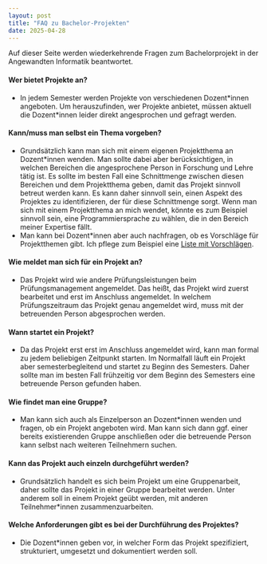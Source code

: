 ```yaml
---
layout: post
title: "FAQ zu Bachelor-Projekten"
date: 2025-04-28
---
```


Auf dieser Seite werden wiederkehrende Fragen zum Bachelorprojekt in der Angewandten Informatik beantwortet.


#### Wer bietet Projekte an?

- In jedem Semester werden Projekte von verschiedenen Dozent\*innen angeboten.
  Um herauszufinden, wer Projekte anbietet, müssen aktuell die Dozent\*innen leider direkt angesprochen und gefragt werden.

#### Kann/muss man selbst ein Thema vorgeben?

- Grundsätzlich kann man sich mit einem eigenen Projektthema an Dozent\*innen wenden.
  Man sollte dabei aber berücksichtigen, in welchen Bereichen die angesprochene Person in Forschung und Lehre tätig ist.
  Es sollte im besten Fall eine Schnittmenge zwischen diesen Bereichen und dem Projektthema geben, damit das Projekt sinnvoll betreut werden kann.
  Es kann daher sinnvoll sein, einen Aspekt des Projektes zu identifizieren, der für diese Schnittmenge sorgt.
  Wenn man sich mit einem Projektthema an mich wendet, könnte es zum Beispiel sinnvoll sein, eine Programmiersprache zu wählen, die in den Bereich meiner Expertise fällt.
- Man kann bei Dozent\*innen aber auch nachfragen, ob es Vorschläge für Projektthemen gibt.
  Ich pflege zum Beispiel eine [Liste mit Vorschlägen](topics.md).

#### Wie meldet man sich für ein Projekt an?

- Das Projekt wird wie andere Prüfungsleistungen beim Prüfungsmanagement angemeldet.
  Das heißt, das Projekt wird zuerst bearbeitet und erst im Anschluss angemeldet.
  In welchem Prüfungszeitraum das Projekt genau angemeldet wird, muss mit der betreuenden Person abgesprochen werden.

#### Wann startet ein Projekt?

- Da das Projekt erst erst im Anschluss angemeldet wird, kann man formal zu jedem beliebigen Zeitpunkt starten.
  Im Normalfall läuft ein Projekt aber semesterbegleitend und startet zu Beginn des Semesters.
  Daher sollte man im besten Fall frühzeitig vor dem Beginn des Semesters eine betreuende Person gefunden haben.

#### Wie findet man eine Gruppe?

- Man kann sich auch als Einzelperson an Dozent\*innen wenden und fragen, ob ein Projekt angeboten wird.
  Man kann sich dann ggf. einer bereits existierenden Gruppe anschließen oder die betreuende Person kann selbst nach weiteren Teilnehmern suchen.

#### Kann das Projekt auch einzeln durchgeführt werden?

- Grundsätzlich handelt es sich beim Projekt um eine Gruppenarbeit, daher sollte das Projekt in einer Gruppe bearbeitet werden.
  Unter anderem soll in einem Projekt geübt werden, mit anderen Teilnehmer\*innen zusammenzuarbeiten.

#### Welche Anforderungen gibt es bei der Durchführung des Projektes?

- Die Dozent\*innen geben vor, in welcher Form das Projekt spezifiziert, strukturiert, umgesetzt und dokumentiert werden soll.
